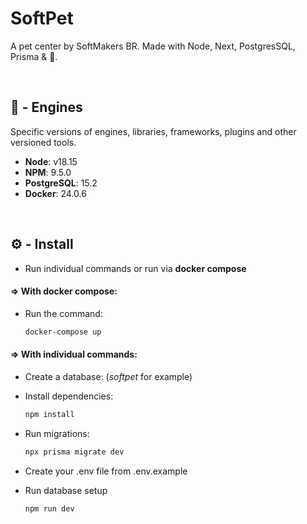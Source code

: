 # SoftPet

A pet center by SoftMakers BR. Made with Node, Next, PostgresSQL, Prisma &amp; 💙.

<br>

## 📌 - Engines

Specific versions of engines, libraries, frameworks, plugins and other versioned tools.

- **Node**: v18.15
- **NPM**: 9.5.0
- **PostgreSQL**: 15.2
- **Docker**: 24.0.6

<br>

## ⚙️ - Install

- Run individual commands or run via **docker compose**

#### => With docker compose:

- Run the command:

 	```bash
  docker-compose up
	```

#### => With individual commands:

- Create a database: (*softpet* for example)

- Install dependencies:

	```bash
  npm install
  ```

- Run migrations:

	```bash
  npx prisma migrate dev
  ```

- Create your .env file from .env.example

- Run database setup

	```bash
	npm run dev
	```

